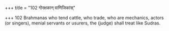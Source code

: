 +++
title = "102 गोरक्षकान् वाणिजिकांस्"

+++
102	Brahmanas who tend cattle, who trade, who are mechanics, actors (or singers), menial servants or usurers, the (judge) shall treat like Sudras.